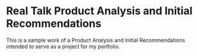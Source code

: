 # Real Talk Product Analysis and Initial Recommendations

This is a sample work of a Product Analysis and Initial Recommendations intended to serve as a project for my portfolio.
